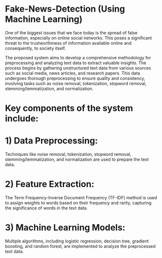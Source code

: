 # Fake-News-Detection (Using Machine Learning)

One of the biggest issues that we face today is the spread of false information, especially on online social networks. This poses a significant threat to the trustworthiness of information available online and consequently, to society itself.

The proposed system aims to develop a comprehensive methodology for preprocessing and analyzing text data to extract valuable insights. The process begins by gathering unstructured text data from various sources such as social media, news articles, and research papers. This data undergoes thorough preprocessing to ensure quality and consistency, involving tasks such as noise removal, tokenization, stopword removal, stemming/lemmatization, and normalization.

 # Key components of the system include:

 # 1) Data Preprocessing:
   Techniques like noise removal, tokenization, stopword removal, stemming/lemmatization, and normalization are used to prepare the text data.

 # 2) Feature Extraction:
   The Term Frequency-Inverse Document Frequency (TF-IDF) method is used to assign weights to words based on their frequency and rarity, capturing the significance of words in the text data.

 # 3) Machine Learning Models:
   Multiple algorithms, including logistic regression, decision tree, gradient boosting, and random forest, are implemented to analyze the preprocessed text data.
